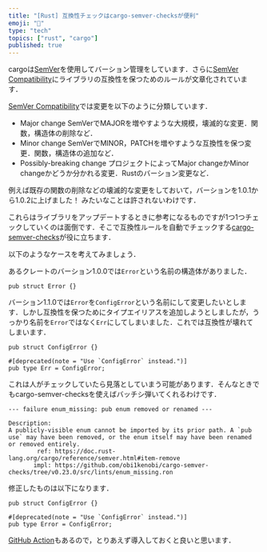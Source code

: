 ```yaml
---
title: "[Rust] 互換性チェックはcargo-semver-checksが便利"
emoji: "🚧"
type: "tech"
topics: ["rust", "cargo"]
published: true
---
```


cargoは[SemVer](https://semver.org/)を使用してバーション管理をしています．さらに[SemVer Compatibility](https://doc.rust-lang.org/cargo/reference/semver.html)にライブラリの互換性を保つためのルールが文章化されています．

[SemVer Compatibility](https://doc.rust-lang.org/cargo/reference/semver.html)では変更を以下のように分類しています．

- Major change
  SemVerでMAJORを増やすような大規模，壊滅的な変更．関数，構造体の削除など．
- Minor change
  SemVerでMINOR，PATCHを増やすような互換性を保つ変更．関数，構造体の追加など．
- Possibly-breaking change
  プロジェクトによってMajor changeかMinor changeかどうか分かれる変更．Rustのバーション変更など．

例えば既存の関数の削除などの壊滅的な変更をしておいて，バーションを1.0.1から1.0.2に上げました！ みたいなことは許されないわけです．

これらはライブラリをアップデートするときに参考になるものですが1つ1つチェックしていくのは面倒です．そこで互換性ルールを自動でチェックする[cargo-semver-checks](https://github.com/obi1kenobi/cargo-semver-checks)が役に立ちます．

以下のようなケースを考えてみましょう．

あるクレートのバーション1.0.0では`Error`という名前の構造体がありました．

```rust:[1.0.0] lib.rs
pub struct Error {}
```

バーション1.1.0では`Error`を`ConfigError`という名前にして変更したいとします．しかし互換性を保つためにタイプエイリアスを追加しようとしましたが，うっかり名前を`Error`ではなく`Err`にしてしまいました．これでは互換性が壊れてしまいます．

```rust:[1.1.0 mistaken] lib.rs
pub struct ConfigError {}

#[deprecated(note = "Use `ConfigError` instead.")]
pub type Err = ConfigError;
```

これは人がチェックしていたら見落としていまう可能があります．そんなときでもcargo-semver-checksを使えばバッチシ弾いてくれるわけです．

```:error
--- failure enum_missing: pub enum removed or renamed ---

Description:
A publicly-visible enum cannot be imported by its prior path. A `pub use` may have been removed, or the enum itself may have been renamed or removed entirely.
        ref: https://doc.rust-lang.org/cargo/reference/semver.html#item-remove
       impl: https://github.com/obi1kenobi/cargo-semver-checks/tree/v0.23.0/src/lints/enum_missing.ron
```

修正したものは以下になります．

```rust:[1.1.0 correct] lib.rs
pub struct ConfigError {}

#[deprecated(note = "Use `ConfigError` instead.")]
pub type Error = ConfigError;
```

[GitHub Action](https://github.com/obi1kenobi/cargo-semver-checks-action)もあるので，とりあえず導入しておくと良いと思います．
